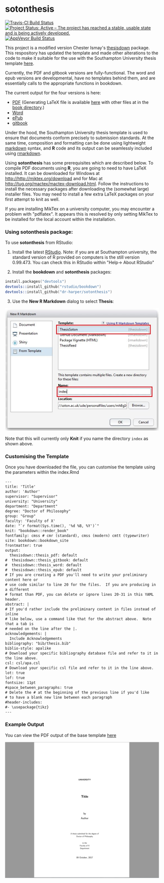 # sotonthesis

[![Travis-CI Build Status](https://travis-ci.org/dr-harper/sotonthesis.svg?branch=master)](https://travis-ci.org/dr-harper/sotonthesis)
[![Project Status: Active – The project has reached a stable, usable state and is being actively developed.](http://www.repostatus.org/badges/latest/active.svg)](http://www.repostatus.org/#active)
[![AppVeyor Build Status](https://ci.appveyor.com/api/projects/status/github/dr-harper/sotonthesis?branch=master&svg=true)](https://ci.appveyor.com/project/dr-harper/sotonthesis)

This project is a modified version Chester Ismay's [thesisdown](http://github.com/ismayc/thesisdown)  package. This respository has updated the template and made other alterations to the code to make it suitable for the use with the Southampton University thesis template [here](https://github.com/akdiem/phd_thesis_template).

Currently, the PDF and gitbook versions are fully-functional.  The word and epub versions are developmental, have no templates behind them, and are essentially calls to the appropriate functions in bookdown.

The current output for the four versions is here:
- [PDF](https://github.com/ismayc/thesisdown_book/blob/gh-pages/thesis.pdf) (Generating LaTeX file is available [here](https://github.com/ismayc/thesisdown_book/blob/gh-pages/thesis.tex) with other files at in the [book directory](https://github.com/ismayc/thesisdown_book/tree/gh-pages).)
- [Word](https://github.com/ismayc/thesisdown_book/blob/gh-pages/thesis.docx)
- [ePub](https://github.com/ismayc/thesisdown_book/blob/gh-pages/thesis.epub)
- [gitbook](http://ismayc.github.io/thesisdown_book)

Under the hood, the Southampton University thesis template is used to ensure that documents conform precisely to submission standards. At the same time, composition and formatting can be done using lightweight [markdown](http://rmarkdown.rstudio.com/authoring_basics.html) syntax, and **R** code and its output can be seamlessly included using [rmarkdown](http://rmarkdown.rstudio.com).

Using **sotonthesis** has some prerequisites which are described below. To compile PDF documents using **R**, you are going to need to have LaTeX installed.  It can be downloaded for Windows at <http://http://miktex.org/download> and for Mac at <http://tug.org/mactex/mactex-download.html>.  Follow the instructions to install the necessary packages after downloading the (somewhat large) installer files.  You may need to install a few extra LaTeX packages on your first attempt to knit as well.

If you are installing MikTex on a university computer, you may encounter a problem with "pdflatex". It appears this is resolved by only setting MikTex to be installed for the local account within the installation.

### Using sotonthesis package:

To use **sotonthesis** from RStudio:

1) Install the latest [RStudio](http://www.rstudio.com/products/rstudio/download/). Note: if you are at Southampton university, the standard version of R provided on computers is the still version 0.99.473. You can check this in RStudio within "Help-> About RStudio"

2) Install the **bookdown** and **sotonthesis** packages: 

```S
install.packages("devtools")
devtools::install_github("rstudio/bookdown")
devtools::install_github("dr-harper/sotonthesis")

```

3) Use the **New R Markdown** dialog to select **Thesis**:

![New R Markdown](thesis_rmd.png)

Note that this will currently only **Knit** if you name the directory `index` as shown above.

### Customising the Template

Once you have downloaded the file, you can customise the template using the parameters within the index.Rmd

```
---
title: 'Title'
author: 'Author'
supervisor: "Supervisor"
university: "University"
department: "Department"
degree: "Doctor of Philosophy"
group: "Group"
faculty: 'Faculty of X'
date: "`r format(Sys.time(), '%d %B, %Y')`"
knit: "bookdown::render_book"
fontfamily: cmss # cmr (standard), cmss (modern) cmtt (typewriter)
site: bookdown::bookdown_site
frontmatter: true 
output:
  thesisdown::thesis_pdf: default
#  thesisdown::thesis_gitbook: default
#  thesisdown::thesis_word: default
#  thesisdown::thesis_epub: default
# If you are creating a PDF you'll need to write your preliminary content here or
# use code similar to line 20 for the files.  If you are producing in a different
# format than PDF, you can delete or ignore lines 20-31 in this YAML header.
abstract: |
# If you'd rather include the preliminary content in files instead of inline
# like below, use a command like that for the abstract above.  Note that a tab is 
# needed on the line after the |.
acknowledgements: |
  Include Acknowledgements
bibliography: "bib/thesis.bib"
biblio-style: apalike
# Download your specific bibliography database file and refer to it in the line above.
csl: csl/apa.csl
# Download your specific csl file and refer to it in the line above.
lot: true
lof: true
fontsize: 11pt
#space_between_paragraphs: true
# Delete the # at the beginning of the previous line if you'd like
# to have a blank new line between each paragraph
#header-includes:
#- \usepackage{tikz}
---
```


### Example Output

You can view the PDF output of the base template [here](thesis.pdf)

![Template Output](template.png)
